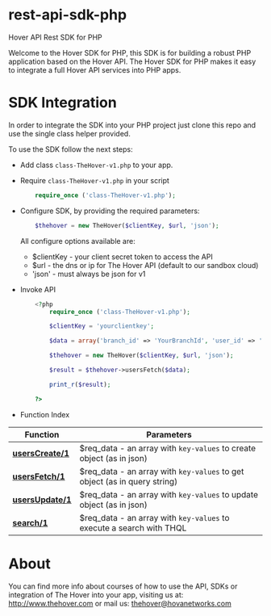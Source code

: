 rest-api-sdk-php
=================

Hover API Rest SDK for PHP

Welcome to the Hover SDK for PHP, this SDK is for building a robust PHP application based on the Hover API. The Hover SDK for PHP makes it easy to integrate a full Hover API services into PHP apps. 

SDK Integration
===============

In order to integrate the SDK into your PHP project just clone this repo and use the single class helper provided.

To use the SDK follow the next steps:

* Add class `class-TheHover-v1.php` to your app.

* Require `class-TheHover-v1.php` in your script

	```php
		require_once ('class-TheHover-v1.php');	
	```
	
* Configure SDK, by providing the required parameters:

	```php
		$thehover = new TheHover($clientKey, $url, 'json');
	```

	All configure options available are:
	
	* $clientKey - your client secret token to access the API
	* $url - the dns or ip for The Hover API (default to our sandbox cloud) 
	* 'json' - must always be json for v1
	
* Invoke API

	```php
		<?php
			require_once ('class-TheHover-v1.php');

			$clientKey = 'yourclientkey';

			$data = array('branch_id' => 'YourBranchId', 'user_id' => 'YourUserId', 'phase' => 'all');

			$thehover = new TheHover($clientKey, $url, 'json');

			$result = $thehover->usersFetch($data);

			print_r($result);

		?>	
	```
* Function Index

Function | Parameters
-------- | ---------- 
**[usersCreate/1](http://docs.hoverapi.apiary.io/#user)** | $req_data - an array with `key-values` to create object (as in json)
**[usersFetch/1](http://docs.hoverapi.apiary.io/#user)** | $req_data - an array with `key-values` to get object (as in query string)
**[usersUpdate/1](http://docs.hoverapi.apiary.io/#user)** | $req_data - an array with `key-values` to update object (as in json)
**[search/1](http://docs.hoverapi.apiary.io/#usersearchthql)** | $req_data - an array with `key-values` to execute a search with THQL

About
=====

You can find more info about courses of how to use the API, SDKs or integration of The Hover into your app,
visiting us at: http://www.thehover.com or mail us: thehover@hovanetworks.com
